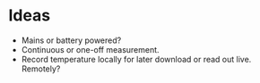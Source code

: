 # Ideas

- Mains or battery powered?
- Continuous or one-off measurement.
- Record temperature locally for later download or read out live. Remotely?

